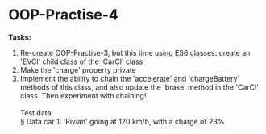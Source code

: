 # OOP-Practise-4

**Tasks:**
1. Re-create OOP-Practise-3, but this time using ES6 classes: create an 'EVCl'
child class of the 'CarCl' class
2. Make the 'charge' property private
3. Implement the ability to chain the 'accelerate' and 'chargeBattery'
methods of this class, and also update the 'brake' method in the 'CarCl'
class. Then experiment with chaining!<br><br>
Test data:<br>
§ Data car 1: 'Rivian' going at 120 km/h, with a charge of 23%
